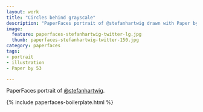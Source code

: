 ```yaml
---
layout: work
title: "Circles behind grayscale"
description: "PaperFaces portrait of @stefanhartwig drawn with Paper by 53 on an iPad."
image: 
  feature: paperfaces-stefanhartwig-twitter-lg.jpg
  thumb: paperfaces-stefanhartwig-twitter-150.jpg
category: paperfaces
tags: 
- portrait
- illustration
- Paper by 53

---
```


PaperFaces portrait of [@stefanhartwig](http://twitter.com/stefanhartwig).

{% include paperfaces-boilerplate.html %}
